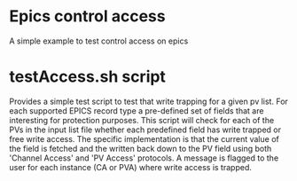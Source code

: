 # Epics control access
A simple example to test control access on epics

# testAccess.sh script
Provides a simple test script to test that write trapping for a given pv list.
For each supported EPICS record type a pre-defined set of fields that are interesting for protection purposes.
This script will check for each of the PVs in the input list file whether each predefined field has write trapped or free write access.
The specific implementation is that the current value of the field is fetched and the written back down to the PV field using both 'Channel Access' and 'PV Access' protocols.
 A message is flagged to the user for each instance (CA or PVA) where write access is trapped.
